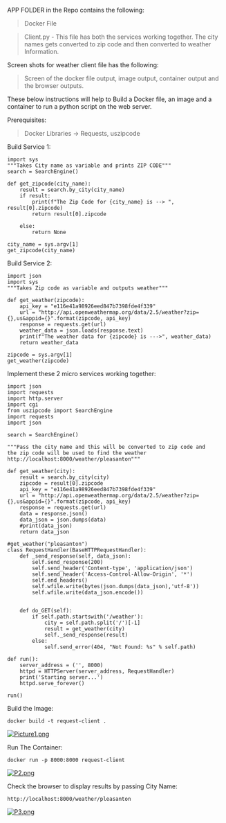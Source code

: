 APP FOLDER in the Repo contains the following:

   > Docker File
 
   > Client.py - This file has both the services working together. The city names gets converted to zip code and then converted to weather Information.

Screen shots for weather client file has the following:

   > Screen of the docker file output, image output, container output and the browser outputs.


These below instructions will help to Build a Docker file, an image and a container to run a python script on the web server.

Prerequisites:
   > Docker
   > Libraries -> Requests, uszipcode 

Build Service 1:

```from uszipcode import SearchEngine
import sys
"""Takes City name as variable and prints ZIP CODE"""
search = SearchEngine()

def get_zipcode(city_name):
    result = search.by_city(city_name)
    if result:
        print(f"The Zip Code for {city_name} is --> ", result[0].zipcode)
        return result[0].zipcode

    else:
        return None

city_name = sys.argv[1]
get_zipcode(city_name)
```

Build Service 2:

```import requests
import json
import sys
"""Takes Zip code as variable and outputs weather"""

def get_weather(zipcode):
    api_key = "e116e41a98926eed847b7398fde4f339"
    url = "http://api.openweathermap.org/data/2.5/weather?zip={},us&appid={}".format(zipcode, api_key)
    response = requests.get(url)
    weather_data = json.loads(response.text)
    print(f"The weather data for {zipcode} is --->", weather_data)
    return weather_data

zipcode = sys.argv[1]
get_weather(zipcode)
```
Implement these 2 micro services working together:

```from http.server import BaseHTTPRequestHandler, HTTPServer
import json
import requests
import http.server
import cgi
from uszipcode import SearchEngine
import requests
import json

search = SearchEngine()

"""Pass the city name and this will be converted to zip code and
the zip code will be used to find the weather
http://localhost:8000/weather/pleasanton"""

def get_weather(city):
    result = search.by_city(city)
    zipcode = result[0].zipcode
    api_key = "e116e41a98926eed847b7398fde4f339"
    url = "http://api.openweathermap.org/data/2.5/weather?zip={},us&appid={}".format(zipcode, api_key)
    response = requests.get(url)
    data = response.json()
    data_json = json.dumps(data)
    #print(data_json)
    return data_json

#get_weather("pleasanton")
class RequestHandler(BaseHTTPRequestHandler):
    def _send_response(self, data_json):
        self.send_response(200)
        self.send_header('Content-type', 'application/json')
        self.send_header('Access-Control-Allow-Origin', '*')
        self.end_headers()
        self.wfile.write(bytes(json.dumps(data_json),'utf-8'))
        self.wfile.write(data_json.encode())


    def do_GET(self):
        if self.path.startswith('/weather'):
            city = self.path.split('/')[-1]
            result = get_weather(city)
            self._send_response(result)
        else:
            self.send_error(404, "Not Found: %s" % self.path)

def run():
    server_address = ('', 8000)
    httpd = HTTPServer(server_address, RequestHandler)
    print('Starting server...')
    httpd.serve_forever()

run()
```


Build the Image:

```docker build -t request-client .```

 
[![Picture1.png](https://i.postimg.cc/BvzVdTvX/Picture1.png)](https://postimg.cc/WDM8ZJgv)

Run The Container:

```docker run -p 8000:8000 request-client```

[![P2.png](https://i.postimg.cc/kG7MbPdr/P2.png)](https://postimg.cc/5YkWhG0p)

Check the browser to display results by passing City Name:

```http://localhost:8000/weather/pleasanton```

[![P3.png](https://i.postimg.cc/dQnwxXY1/P3.png)](https://postimg.cc/grwCwgrF)

